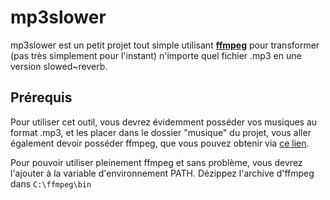# mp3slower
mp3slower est un petit projet tout simple utilisant [**ffmpeg**](https://ffmpeg.org/) pour transformer (pas très simplement pour l'instant) n'importe quel fichier .mp3 en une version slowed~reverb.

## Prérequis
Pour utiliser cet outil, vous devrez évidemment posséder vos musiques au format .mp3, et les placer dans le dossier "musique" du projet, vous aller également devoir posséder ffmpeg, que vous pouvez obtenir via [ce lien](https://www.gyan.dev/ffmpeg/builds/ffmpeg-git-essentials.7z). 

Pour pouvoir utiliser pleinement ffmpeg et sans problème, vous devrez l'ajouter à la variable d'environnement PATH. Dézippez l'archive d'ffmpeg dans `C:\ffmpeg\bin`